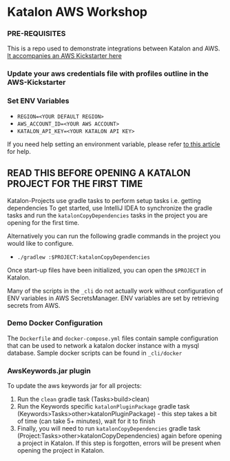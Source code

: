 # Katalon AWS Workshop
### PRE-REQUISITES
This is a repo used to demonstrate integrations between Katalon and AWS. [It accompanies an AWS Kickstarter here](https://github.com/AndroidNextdoor/aws-kickstarter)

### Update your aws credentials file with profiles outline in the AWS-Kickstarter

### Set ENV Variables
- `REGION=<YOUR DEFAULT REGION>`
- `AWS_ACCOUNT_ID=<YOUR AWS ACCOUNT>`
- `KATALON_API_KEY=<YOUR KATALON API KEY>`

If you need help setting an environment variable, please refer [to this article](https://www.twilio.com/blog/2017/01/how-to-set-environment-variables.html) for help.

## READ THIS BEFORE OPENING A KATALON PROJECT FOR THE FIRST TIME
Katalon-Projects use gradle tasks to perform setup tasks i.e. getting dependencies
To get started, use IntelliJ IDEA to synchronize the gradle tasks and run the `katalonCopyDependencies` tasks in the project you are opening for the first time.

Alternatively you can run the following gradle commands in the project you would like to configure.
  - `./gradlew :$PROJECT:katalonCopyDependencies`

Once start-up files have been initialized, you can open the `$PROJECT` in Katalon.

Many of the scripts in the `_cli` do not actually work without configuration of ENV variables in AWS SecretsManager. ENV variables are set by retrieving secrets from AWS.

### Demo Docker Configuration
The `Dockerfile` and `docker-compose.yml` files contain sample configuration that can be used to network a katalon docker instance with a mysql database.
Sample docker scripts can be found in `_cli/docker` 

### AwsKeywords.jar plugin
To update the aws keywords jar for all projects:
1. Run the `clean` gradle task (Tasks>build>clean)
2. Run the Keywords specific `katalonPluginPackage` gradle task (Keywords>Tasks>other>katalonPluginPackage) - this step takes a bit of time (can take 5+ minutes), wait for it to finish
3. Finally, you will need to run `katalonCopyDependencies` gradle task (Project:Tasks>other>katalonCopyDependencies) again before opening a project in Katalon. If this step is forgotten, errors will be present when opening the project in Katalon.

